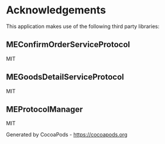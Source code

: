 # Acknowledgements
This application makes use of the following third party libraries:

## MEConfirmOrderServiceProtocol

MIT


## MEGoodsDetailServiceProtocol

MIT


## MEProtocolManager

MIT

Generated by CocoaPods - https://cocoapods.org
